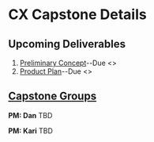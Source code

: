 # CX Capstone Details

## Upcoming Deliverables
1. [Preliminary Concept](/concept.md)--Due <<Insert Date Here>>
1. [Product Plan](/product-plan.md)--Due <<Insert Date Here>>

## [Capstone Groups](/groups.md)
**PM: Dan**
TBD

**PM: Kari**
TBD
